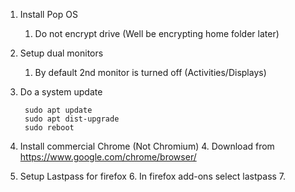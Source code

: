 1. Install Pop OS
    1. Do not encrypt drive (Well be encrypting home folder later)
2. Setup dual monitors
    1. By default 2nd monitor is turned off (Activities/Displays)
3. Do a system update

        sudo apt update
        sudo apt dist-upgrade
        sudo reboot
        
4. Install commercial Chrome (Not Chromium)
    4.  Download from https://www.google.com/chrome/browser/
5. Setup Lastpass for firefox
    6.  In firefox add-ons select lastpass
    7. 
  
<!--stackedit_data:
eyJoaXN0b3J5IjpbMTIzODU1MTc5NSwtMTQ0MDMxMDgzNSwtMT
YwMjM3NzkyNywzMDU3MzgwMTZdfQ==
-->